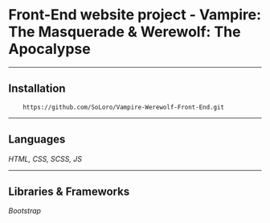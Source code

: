 # Front-End website project - Vampire: The Masquerade & Werewolf: The Apocalypse
____
## Installation
```
    https://github.com/SoLoro/Vampire-Werewolf-Front-End.git
```
____
## Languages
*HTML, CSS, SCSS, JS*
____
## Libraries & Frameworks
*Bootstrap*
